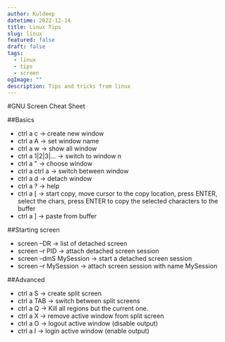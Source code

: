 ```yaml
---
author: Kuldeep
datetime: 2022-12-14
title: Linux Tips
slug: linux
featured: false
draft: false
tags:
  - linux
  - tips
  - screen
ogImage: ""
description: Tips and tricks from linux
---
```



#GNU Screen Cheat Sheet

##Basics
* ctrl a c           -> cre­ate new win­dow
* ctrl a A           -> set win­dow name
* ctrl a w           -> show all win­dow
* ctrl a 1|2|3|…     -> switch to win­dow n
* ctrl a "           -> choose win­dow
* ctrl a ctrl a      -> switch between win­dow
* ctrl a d           -> detach win­dow
* ctrl a ?           -> help
* ctrl a [           -> start copy, move cur­sor to the copy loca­tion, press ENTER, select the chars, press ENTER to copy the selected char­ac­ters to the buffer
* ctrl a ]           -> paste from buffer

##Starting screen
* screen –DR            -> list of detached screen
* screen –r PID         -> attach detached screen ses­sion
* screen –dmS MySes­sion -> start a detached screen ses­sion
* screen –r MySes­sion   -> attach screen ses­sion with name MySession

##Advanced
* ctrl a S       -> cre­ate split screen
* ctrl a TAB     -> switch between split screens
* ctrl a Q       -> Kill all regions but the cur­rent one.
* ctrl a X       -> remove active win­dow from split screen
* ctrl a O       -> logout active win­dow (dis­able out­put)
* ctrl a I       -> login active win­dow (enable output)
